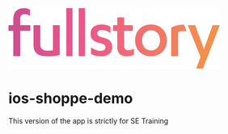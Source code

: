 ![Logo](readmeImages/fsLogo.png "FullStory Logo")

# ios-shoppe-demo
This version of the app is strictly for SE Training
